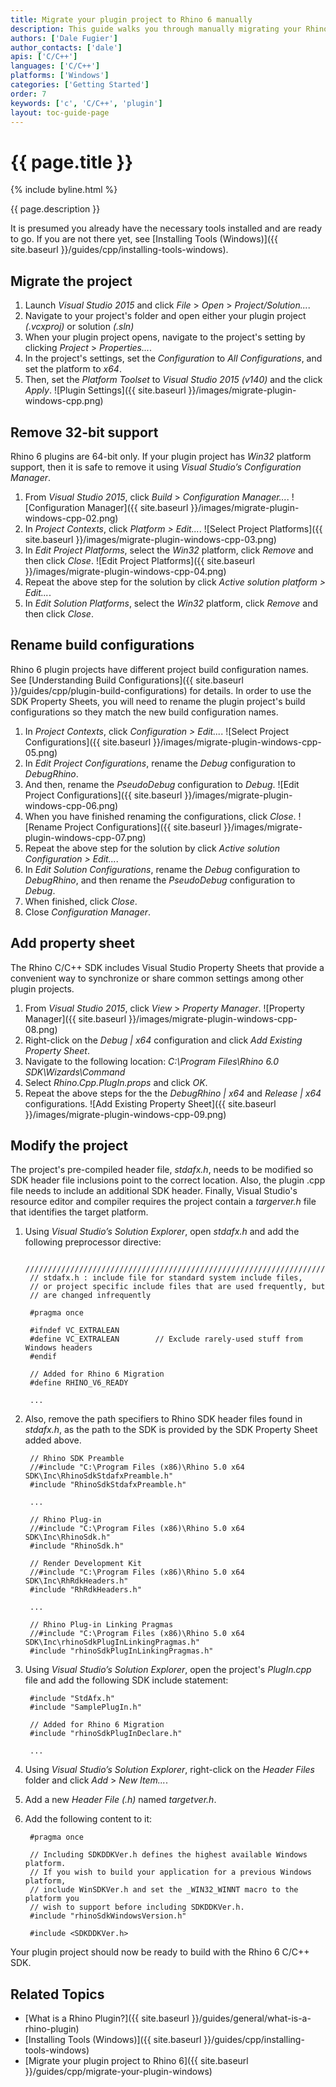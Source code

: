 ```yaml
---
title: Migrate your plugin project to Rhino 6 manually
description: This guide walks you through manually migrating your Rhino 5 plugin project to Rhino 6.
authors: ['Dale Fugier']
author_contacts: ['dale']
apis: ['C/C++']
languages: ['C/C++']
platforms: ['Windows']
categories: ['Getting Started']
order: 7
keywords: ['c', 'C/C++', 'plugin']
layout: toc-guide-page
---
```


# {{ page.title }}

{% include byline.html %}

{{ page.description }}

It is presumed you already have the necessary tools installed and are ready to go.  If you are not there yet, see [Installing Tools (Windows)]({{ site.baseurl }}/guides/cpp/installing-tools-windows).

## Migrate the project

1. Launch *Visual Studio 2015* and click *File* > *Open* > *Project/Solution...*.
2. Navigate to your project's folder and open either your plugin project *(.vcxproj)* or solution *(.sln)*
3. When your plugin project opens, navigate to the project's setting by clicking *Project* > *Properties...*.
4. In the project's settings, set the *Configuration* to *All Configurations*, and set the platform to *x64*.
5. Then, set the *Platform Toolset* to *Visual Studio 2015 (v140)* and the click *Apply*.
![Plugin Settings]({{ site.baseurl }}/images/migrate-plugin-windows-cpp.png)

## Remove 32-bit support

Rhino 6 plugins are 64-bit only. If your plugin project has *Win32* platform support, then it is safe to remove it using *Visual Studio’s Configuration Manager*.

1. From *Visual Studio 2015*, click *Build* > *Configuration Manager...*.
 ![Configuration Manager]({{ site.baseurl }}/images/migrate-plugin-windows-cpp-02.png)
2. In *Project Contexts*, click *Platform > Edit...*.
 ![Select Project Platforms]({{ site.baseurl }}/images/migrate-plugin-windows-cpp-03.png)
3. In *Edit Project Platforms*, select the *Win32* platform, click *Remove* and then click *Close*.
 ![Edit Project Platforms]({{ site.baseurl }}/images/migrate-plugin-windows-cpp-04.png)
4. Repeat the above step for the solution by click *Active solution platform > Edit...*.
5. In *Edit Solution Platforms*, select the *Win32* platform, click *Remove* and then click *Close*.

## Rename build configurations

Rhino 6 plugin projects have different project build configuration names. See [Understanding Build Configurations]({{ site.baseurl }}/guides/cpp/plugin-build-configurations) for details. In order to use the SDK Property Sheets, you will need to rename the plugin project's build configurations so they match the new build configuration names.

1. In *Project Contexts*, click *Configuration > Edit...*.
 ![Select Project Configurations]({{ site.baseurl }}/images/migrate-plugin-windows-cpp-05.png)
2. In *Edit Project Configurations*, rename the *Debug* configuration to *DebugRhino*.
3. And then, rename the *PseudoDebug* configuration to *Debug*.
 ![Edit Project Configurations]({{ site.baseurl }}/images/migrate-plugin-windows-cpp-06.png)
4. When you have finished renaming the configurations, click *Close*.
 ![Rename Project Configurations]({{ site.baseurl }}/images/migrate-plugin-windows-cpp-07.png)
5. Repeat the above step for the solution by click *Active solution Configuration > Edit...*.
6. In *Edit Solution Configurations*, rename the *Debug* configuration to *DebugRhino*, and then rename the *PseudoDebug* configuration to *Debug*.
7. When finished, click *Close*.
8. Close *Configuration Manager*.

## Add property sheet

The Rhino C/C++ SDK includes Visual Studio Property Sheets that provide a convenient way to synchronize or share common settings among other plugin projects.

1. From *Visual Studio 2015*, click *View* > *Property Manager*.
 ![Property Manager]({{ site.baseurl }}/images/migrate-plugin-windows-cpp-08.png)
2. Right-click on the *Debug &#124; x64* configuration and click *Add Existing Property Sheet*.
3. Navigate to the following location: *C:\Program Files\Rhino 6.0 SDK\Wizards\Command*
4. Select *Rhino.Cpp.PlugIn.props* and click *OK*.
5. Repeat the above steps for the the *DebugRhino &#124; x64* and *Release &#124; x64* configurations.
 ![Add Existing Property Sheet]({{ site.baseurl }}/images/migrate-plugin-windows-cpp-09.png)

## Modify the project

The project's pre-compiled header file, *stdafx.h*, needs to be modified so SDK header file inclusions point to the correct location. Also, the plugin .cpp file needs to include an additional SDK header. Finally, Visual Studio's resource editor and compiler requires the project contain a *targerver.h* file that identifies the target platform.

1. Using *Visual Studio’s Solution Explorer*, open *stdafx.h* and add the following preprocessor directive:

        /////////////////////////////////////////////////////////////////////////////
        // stdafx.h : include file for standard system include files,
        // or project specific include files that are used frequently, but
        // are changed infrequently

        #pragma once

        #ifndef VC_EXTRALEAN
        #define VC_EXTRALEAN        // Exclude rarely-used stuff from Windows headers
        #endif

        // Added for Rhino 6 Migration
        #define RHINO_V6_READY

        ...

1. Also, remove the path specifiers to Rhino SDK header files found in *stdafx.h*, as the path to the SDK is provided by the SDK Property Sheet added above.

        // Rhino SDK Preamble
        //#include "C:\Program Files (x86)\Rhino 5.0 x64 SDK\Inc\RhinoSdkStdafxPreamble.h"
        #include "RhinoSdkStdafxPreamble.h"

        ...

        // Rhino Plug-in
        //#include "C:\Program Files (x86)\Rhino 5.0 x64 SDK\Inc\RhinoSdk.h"
        #include "RhinoSdk.h"

        // Render Development Kit
        //#include "C:\Program Files (x86)\Rhino 5.0 x64 SDK\Inc\RhRdkHeaders.h"
        #include "RhRdkHeaders.h"

        ...

        // Rhino Plug-in Linking Pragmas
        //#include "C:\Program Files (x86)\Rhino 5.0 x64 SDK\Inc\rhinoSdkPlugInLinkingPragmas.h"
        #include "rhinoSdkPlugInLinkingPragmas.h"

1. Using *Visual Studio’s Solution Explorer*, open the project's *PlugIn.cpp* file and add the following SDK include statement:

        #include "StdAfx.h"
        #include "SamplePlugIn.h"

        // Added for Rhino 6 Migration
        #include "rhinoSdkPlugInDeclare.h"

        ...

1. Using *Visual Studio’s Solution Explorer*, right-click on the *Header Files* folder and click *Add* > *New Item...*.
1. Add a new *Header File (.h)* named *targetver.h*.
1. Add the following content to it:

        #pragma once

        // Including SDKDDKVer.h defines the highest available Windows platform.
        // If you wish to build your application for a previous Windows platform,
        // include WinSDKVer.h and set the _WIN32_WINNT macro to the platform you
        // wish to support before including SDKDDKVer.h.
        #include "rhinoSdkWindowsVersion.h"

        #include <SDKDDKVer.h>

Your plugin project should now be ready to build with the Rhino 6 C/C++ SDK.

## Related Topics

- [What is a Rhino Plugin?]({{ site.baseurl }}/guides/general/what-is-a-rhino-plugin)
- [Installing Tools (Windows)]({{ site.baseurl }}/guides/cpp/installing-tools-windows)
- [Migrate your plugin project to Rhino 6]({{ site.baseurl }}/guides/cpp/migrate-your-plugin-windows)
